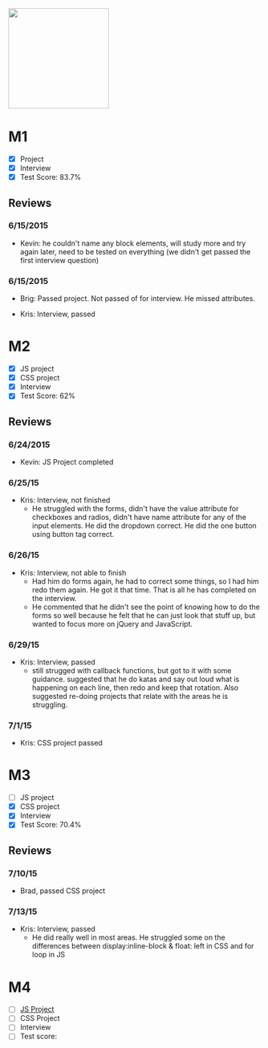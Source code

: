 <img width="200px" src="https://lh6.googleusercontent.com/-lRFLuCZ83qk/VXZxtXriRpI/AAAAAAAAJCY/unGAO3MRkDo/s324-no/will.jpg">

# M1

- [x] Project
- [x] Interview
- [x] Test Score: 83.7%

## Reviews

### 6/15/2015

- Kevin: he couldn't name any block elements, will study more and try again later, need to be tested on everything (we didn't get passed the first interview question)

### 6/15/2015
- Brig: Passed project. Not passed of for interview. He missed attributes.

- Kris: Interview, passed

# M2

- [x] JS project
- [x] CSS project
- [x] Interview
- [x] Test Score: 62%

## Reviews

### 6/24/2015

- Kevin: JS Project completed

### 6/25/15
- Kris: Interview, not finished
  - He struggled with the forms, didn't have the value attribute for checkboxes and radios, didn't have name attribute for any of the input elements. He did the dropdown correct. He did the one button using button tag correct.

### 6/26/15
- Kris: Interview, not able to finish
  - Had him do forms again, he had to correct some things, so I had him redo them again. He got it that time. That is all he has completed on the interview.
  - He commented that he didn't see the point of knowing how to do the forms so well because he felt that he can just look that stuff up, but wanted to focus more on jQuery and JavaScript.

### 6/29/15
- Kris: Interview, passed
  - still strugged with callback functions, but got to it with some guidance. suggested that he do katas and say out loud what is happening on each line, then redo and keep that rotation. Also suggested re-doing projects that relate with the areas he is struggling.

### 7/1/15
- Kris: CSS project passed

# M3

- [ ] JS project
- [x] CSS project
- [x] Interview
- [x] Test Score: 70.4%

## Reviews

### 7/10/15

- Brad, passed CSS project

### 7/13/15

- Kris: Interview, passed
  - He did really well in most areas. He struggled some on the differences between display:inline-block & float: left in CSS and for loop in JS

# M4

- [ ] [JS Project](https://github.com/fortinw4/twitterProjectv2)
- [ ] CSS Project
- [ ] Interview
- [ ] Test score:
